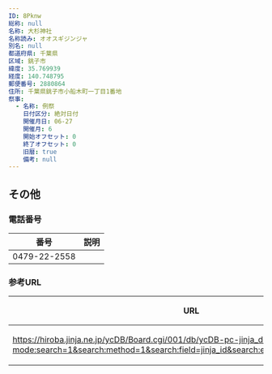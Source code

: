 ```yaml
---
ID: 8Pknw
総称: null
名称: 大杉神社
名称読み: オオスギジンジャ
別名: null
都道府県: 千葉県
区域: 銚子市
緯度: 35.769939
経度: 140.748795
郵便番号: 2880864
住所: 千葉県銚子市小船木町一丁目1番地
祭事:
  - 名称: 例祭
    日付区分: 絶対日付
    開催月日: 06-27
    開催月: 6
    開始オフセット: 0
    終了オフセット: 0
    旧暦: true
    備考: null
---
```


## その他

### 電話番号

| 番号         | 説明 |
| ------------ | ---- |
| 0479-22-2558 |      |

### 参考URL

| URL                                                                                                                                                            | 説明   |
| -------------------------------------------------------------------------------------------------------------------------------------------------------------- | ------ |
| https://hiroba.jinja.ne.jp/ycDB/Board.cgi/001/db/ycDB-pc-jinja_detail.html?mode:search=1&search:method=1&search:field=jinja_id&search:expr=^$&search:word=8037 | 神社庁 |
